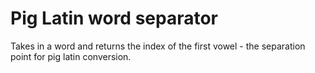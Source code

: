 Pig Latin word separator
===

Takes in a word and returns the index of the first vowel - the separation point for pig latin conversion.
